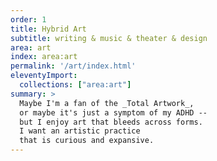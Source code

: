 ```yaml
---
order: 1
title: Hybrid Art
subtitle: writing & music & theater & design
area: art
index: area:art
permalink: '/art/index.html'
eleventyImport:
  collections: ["area:art"]
summary: >
  Maybe I'm a fan of the _Total Artwork_,
  or maybe it's just a symptom of my ADHD --
  but I enjoy art that bleeds across forms.
  I want an artistic practice
  that is curious and expansive.
---
```

